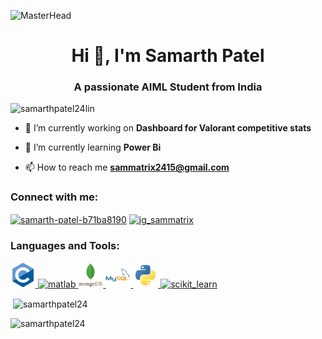 ![MasterHead](https://repository-images.githubusercontent.com/588181932/e36ec678-7984-4cdd-8e4c-a3932772ff8e)
<h1 align="center">Hi 👋, I'm Samarth Patel</h1>
<h3 align="center">A passionate AIML Student from India</h3>


<p align="left"> <img src="https://komarev.com/ghpvc/?username=samarthpatel24lin&label=Profile%20views&color=0e75b6&style=flat" alt="samarthpatel24lin" /> </p>

- 🔭 I’m currently working on **Dashboard for Valorant competitive stats**

- 🌱 I’m currently learning **Power Bi**

- 📫 How to reach me **sammatrix2415@gmail.com**

<h3 align="left">Connect with me:</h3>
<p align="left">
<a href="https://linkedin.com/in/samarth-patel-b71ba8190" target="blank"><img align="center" src="https://raw.githubusercontent.com/rahuldkjain/github-profile-readme-generator/master/src/images/icons/Social/linked-in-alt.svg" alt="samarth-patel-b71ba8190" height="30" width="40" /></a>
<a href="https://instagram.com/ig_sammatrix" target="blank"><img align="center" src="https://raw.githubusercontent.com/rahuldkjain/github-profile-readme-generator/master/src/images/icons/Social/instagram.svg" alt="ig_sammatrix" height="30" width="40" /></a>
</p>

<h3 align="left">Languages and Tools:</h3>
<p align="left"> <a href="https://www.cprogramming.com/" target="_blank" rel="noreferrer"> <img src="https://raw.githubusercontent.com/devicons/devicon/master/icons/c/c-original.svg" alt="c" width="40" height="40"/> </a> <a href="https://www.mathworks.com/" target="_blank" rel="noreferrer"> <img src="https://upload.wikimedia.org/wikipedia/commons/2/21/Matlab_Logo.png" alt="matlab" width="40" height="40"/> </a> <a href="https://www.mongodb.com/" target="_blank" rel="noreferrer"> <img src="https://raw.githubusercontent.com/devicons/devicon/master/icons/mongodb/mongodb-original-wordmark.svg" alt="mongodb" width="40" height="40"/> </a> <a href="https://www.mysql.com/" target="_blank" rel="noreferrer"> <img src="https://raw.githubusercontent.com/devicons/devicon/master/icons/mysql/mysql-original-wordmark.svg" alt="mysql" width="40" height="40"/> </a> <a href="https://www.python.org" target="_blank" rel="noreferrer"> <img src="https://raw.githubusercontent.com/devicons/devicon/master/icons/python/python-original.svg" alt="python" width="40" height="40"/> </a> <a href="https://scikit-learn.org/" target="_blank" rel="noreferrer"> <img src="https://upload.wikimedia.org/wikipedia/commons/0/05/Scikit_learn_logo_small.svg" alt="scikit_learn" width="40" height="40"/> </a> </p>

<p>&nbsp;<img align="center" src="https://github-readme-stats.vercel.app/api?username=samarthpatel24&show_icons=true&locale=en" alt="samarthpatel24" /></p>

<p><img align="left" src="https://github-readme-stats.vercel.app/api/top-langs?username=samarthpatel24&show_icons=true&locale=en&layout=compact" alt="samarthpatel24" /></p>
